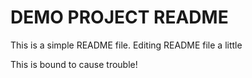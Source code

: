 # DEMO PROJECT README

This is a simple README file.
Editing README file a little

This is bound to cause trouble!